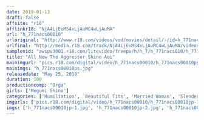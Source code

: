 ```yaml
---
date: 2019-01-13
draft: false
affsite: "r18"
afflinkr18: "NjA4LjEuMS4xLjAuMC4wLjAuMA"
url: "h_771nacs00010"
urloriginal: "http://www.r18.com/videos/vod/movies/detail/-/id=h_771nacs00010"
urlfinal: "http://media.r18.com/track/NjA4LjEuMS4xLjAuMC4wLjAuMA/videos/vod/movies/detail/-/id=h_771nacs00010"
samplevid: "awspv3001.r18.com/litevideo/freepv/h/h_7/h_771nacs010/h_771nacs010_dmb_w.mp4"
title: "All New The Aggressor Shino Aoi"
mainimgurl: "pics.r18.com/digital/video/h_771nacs00010/h_771nacs00010ps.jpg"
mainimgs: "h_771nacs00010ps.jpg"
releasedate: "May 25, 2018"
duration: 100
productioncomp: "Orga"
girls: ['Megumi Shino']
categories: ['Humiliation', 'Beautiful Tits', 'Married Woman', 'Slender', 'Reluctant', 'Featured Actress', 'Cheating Wife', 'Drama', 'Hi-Def']
imgurls: ['pics.r18.com/digital/video/h_771nacs00010/h_771nacs00010jp-1.jpg', 'pics.r18.com/digital/video/h_771nacs00010/h_771nacs00010jp-2.jpg', 'pics.r18.com/digital/video/h_771nacs00010/h_771nacs00010jp-3.jpg', 'pics.r18.com/digital/video/h_771nacs00010/h_771nacs00010jp-4.jpg', 'pics.r18.com/digital/video/h_771nacs00010/h_771nacs00010jp-5.jpg', 'pics.r18.com/digital/video/h_771nacs00010/h_771nacs00010jp-6.jpg', 'pics.r18.com/digital/video/h_771nacs00010/h_771nacs00010jp-7.jpg', 'pics.r18.com/digital/video/h_771nacs00010/h_771nacs00010jp-8.jpg', 'pics.r18.com/digital/video/h_771nacs00010/h_771nacs00010jp-9.jpg', 'pics.r18.com/digital/video/h_771nacs00010/h_771nacs00010jp-10.jpg', 'pics.r18.com/digital/video/h_771nacs00010/h_771nacs00010jp-11.jpg', 'pics.r18.com/digital/video/h_771nacs00010/h_771nacs00010jp-12.jpg', 'pics.r18.com/digital/video/h_771nacs00010/h_771nacs00010jp-13.jpg', 'pics.r18.com/digital/video/h_771nacs00010/h_771nacs00010jp-14.jpg', 'pics.r18.com/digital/video/h_771nacs00010/h_771nacs00010jp-15.jpg', 'pics.r18.com/digital/video/h_771nacs00010/h_771nacs00010jp-16.jpg', 'pics.r18.com/digital/video/h_771nacs00010/h_771nacs00010jp-17.jpg', 'pics.r18.com/digital/video/h_771nacs00010/h_771nacs00010jp-18.jpg', 'pics.r18.com/digital/video/h_771nacs00010/h_771nacs00010jp-19.jpg', 'pics.r18.com/digital/video/h_771nacs00010/h_771nacs00010jp-20.jpg']
imgs: ['h_771nacs00010jp-1.jpg', 'h_771nacs00010jp-2.jpg', 'h_771nacs00010jp-3.jpg', 'h_771nacs00010jp-4.jpg', 'h_771nacs00010jp-5.jpg', 'h_771nacs00010jp-6.jpg', 'h_771nacs00010jp-7.jpg', 'h_771nacs00010jp-8.jpg', 'h_771nacs00010jp-9.jpg', 'h_771nacs00010jp-10.jpg', 'h_771nacs00010jp-11.jpg', 'h_771nacs00010jp-12.jpg', 'h_771nacs00010jp-13.jpg', 'h_771nacs00010jp-14.jpg', 'h_771nacs00010jp-15.jpg', 'h_771nacs00010jp-16.jpg', 'h_771nacs00010jp-17.jpg', 'h_771nacs00010jp-18.jpg', 'h_771nacs00010jp-19.jpg', 'h_771nacs00010jp-20.jpg']
---
```

